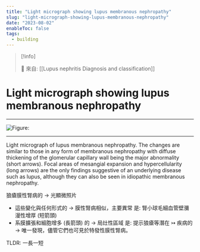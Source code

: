 ```yaml
---
title: "Light micrograph showing lupus membranous nephropathy"
slug: "light-micrograph-showing-lupus-membranous-nephropathy"
date: "2023-08-02"
enableToc: false
tags:
  - building
---
```


> [!info]
>
> 🌱 來自: [[Lupus nephritis Diagnosis and classification]]

# Light micrograph showing lupus membranous nephropathy

---

![Figure: ](https://i.imgur.com/cYACFco.png)

---

Light micrograph of lupus membranous nephropathy. The changes are similar to those in any form of membranous nephropathy with diffuse thickening of the glomerular capillary wall being the major abnormality (short arrows). Focal areas of mesangial expansion and hypercellularity (long arrows) are the only findings suggestive of an underlying disease such as lupus, although they can also be seen in idiopathic membranous nephropathy.

狼瘡膜性腎病的 → 光顯微照片

- 這些變化與任何形式的 → 膜性腎病相似，主要異常 是: 腎小球毛細血管壁瀰漫性增厚 (短箭頭)
- 系膜擴張和細胞增多 (長箭頭) 的 → 局灶性區域 是: 提示狼瘡等潛在 ↣ 疾病的 → 唯一發現，儘管它們也可見於特發性膜性腎病。

TLDR: 一長一短

